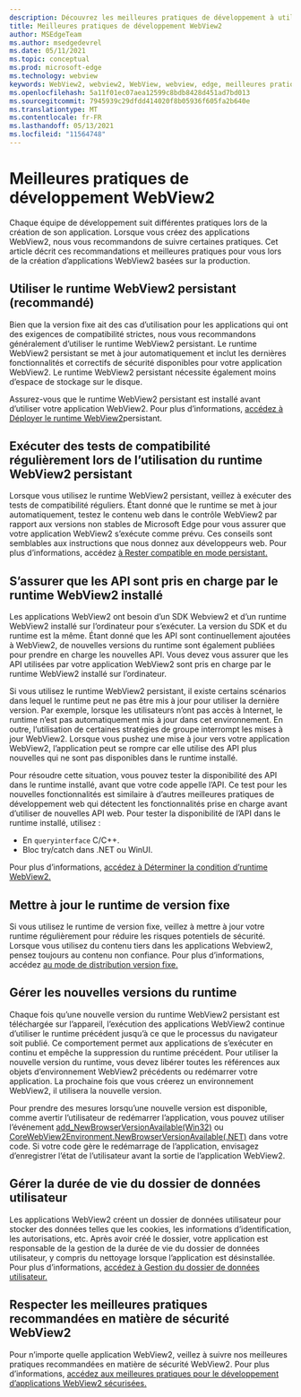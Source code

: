 ```yaml
---
description: Découvrez les meilleures pratiques de développement à utiliser lors du développement de votre application WebView2.
title: Meilleures pratiques de développement WebView2
author: MSEdgeTeam
ms.author: msedgedevrel
ms.date: 05/11/2021
ms.topic: conceptual
ms.prod: microsoft-edge
ms.technology: webview
keywords: WebView2, webview2, WebView, webview, edge, meilleures pratiques
ms.openlocfilehash: 5a11f01ec07aea12599c8bdb8428d451ad7bd013
ms.sourcegitcommit: 7945939c29dfdd414020f8b05936f605fa2b640e
ms.translationtype: MT
ms.contentlocale: fr-FR
ms.lasthandoff: 05/13/2021
ms.locfileid: "11564748"
---
```

# <a name="webview2-development-best-practices"></a>Meilleures pratiques de développement WebView2  

Chaque équipe de développement suit différentes pratiques lors de la création de son application. Lorsque vous créez des applications WebView2, nous vous recommandons de suivre certaines pratiques. Cet article décrit ces recommandations et meilleures pratiques pour vous lors de la création d’applications WebView2 basées sur la production.

## <a name="use-evergreen-webview2-runtime-recommended"></a>Utiliser le runtime WebView2 persistant (recommandé)  

Bien que la version fixe ait des cas d’utilisation pour les applications qui ont des exigences de compatibilité strictes, nous vous recommandons généralement d’utiliser le runtime WebView2 persistant.  Le runtime WebView2 persistant se met à jour automatiquement et inclut les dernières fonctionnalités et correctifs de sécurité disponibles pour votre application WebView2. Le runtime WebView2 persistant nécessite également moins d’espace de stockage sur le disque.

Assurez-vous que le runtime WebView2 persistant est installé avant d’utiliser votre application WebView2.  Pour plus d’informations, [accédez à Déployer le runtime WebView2][Webview2ConceptsDistributionDeployingEvergreenWebview2Runtime]persistant.  

## <a name="run-compatibility-tests-regularly-when-using-the-evergreen-webview2-runtime"></a>Exécuter des tests de compatibilité régulièrement lors de l’utilisation du runtime WebView2 persistant

Lorsque vous utilisez le runtime WebView2 persistant, veillez à exécuter des tests de compatibilité réguliers. Étant donné que le runtime se met à jour automatiquement, testez le contenu web dans le contrôle WebView2 par rapport aux versions non stables de Microsoft Edge pour vous assurer que votre application WebView2 s’exécute comme prévu. Ces conseils sont semblables aux instructions que nous donnez aux développeurs web. Pour plus d’informations, accédez [à Rester compatible en mode persistant.][Webview2ConceptsDistributionStayCompatibleEvergreenMode]

## <a name="ensure-apis-are-supported-by-the-installed-webview2-runtime"></a>S’assurer que les API sont pris en charge par le runtime WebView2 installé

Les applications WebView2 ont besoin d’un SDK Webview2 et d’un runtime WebView2 installé sur l’ordinateur pour s’exécuter. La version du SDK et du runtime est la même. Étant donné que les API sont continuellement ajoutées à WebView2, de nouvelles versions du runtime sont également publiées pour prendre en charge les nouvelles API. Vous devez vous assurer que les API utilisées par votre application WebView2 sont pris en charge par le runtime WebView2 installé sur l’ordinateur. 

Si vous utilisez le runtime WebView2 persistant, il existe certains scénarios dans lequel le runtime peut ne pas être mis à jour pour utiliser la dernière version. Par exemple, lorsque les utilisateurs n’ont pas accès à Internet, le runtime n’est pas automatiquement mis à jour dans cet environnement. En outre, l’utilisation de certaines stratégies de groupe interrompt les mises à jour WebView2. Lorsque vous pushez une mise à jour vers votre application WebView2, l’application peut se rompre car elle utilise des API plus nouvelles qui ne sont pas disponibles dans le runtime installé.   
 
Pour résoudre cette situation, vous pouvez tester la disponibilité des API dans le runtime installé, avant que votre code appelle l’API. Ce test pour les nouvelles fonctionnalités est similaire à d’autres meilleures pratiques de développement web qui détectent les fonctionnalités prise en charge avant d’utiliser de nouvelles API web. Pour tester la disponibilité de l’API dans le runtime installé, utilisez :  

*   En `queryinterface` C/C++. 
*   Bloc try/catch dans .NET ou WinUI. 
    
Pour plus d’informations, [accédez à Déterminer la condition d’runtime WebView2.][Webview2ConceptsVersioningDetermineWebview2RuntimeRequirement]  

## <a name="update-the-fixed-version-runtime"></a>Mettre à jour le runtime de version fixe  

Si vous utilisez le runtime de version fixe, veillez à mettre à jour votre runtime régulièrement pour réduire les risques potentiels de sécurité. Lorsque vous utilisez du contenu tiers dans les applications Webview2, pensez toujours au contenu non confiance.  Pour plus d’informations, accédez [au mode de distribution version fixe.][Webview2ConceptsDistributionFixedVersionDistributionMode]  

## <a name="manage-new-versions-of-the-runtime"></a>Gérer les nouvelles versions du runtime  

Chaque fois qu’une nouvelle version du runtime WebView2 persistant est téléchargée sur l’appareil, l’exécution des applications WebView2 continue d’utiliser le runtime précédent jusqu’à ce que le processus du navigateur soit publié. Ce comportement permet aux applications de s’exécuter en continu et empêche la suppression du runtime précédent. Pour utiliser la nouvelle version du runtime, vous devez libérer toutes les références aux objets d’environnement WebView2 précédents ou redémarrer votre application. La prochaine fois que vous créerez un environnement WebView2, il utilisera la nouvelle version.

Pour prendre des mesures lorsqu’une nouvelle version est disponible, comme avertir l’utilisateur de redémarrer l’application, vous pouvez utiliser l’événement [add_NewBrowserVersionAvailable(Win32)][Webview2ReferenceaddNewBrowserVersionAvailable] ou [CoreWebView2Environment.NewBrowserVersionAvailable(.NET)][Webview2ReferenceNewBrowserVersionAvailable] dans votre code. Si votre code gère le redémarrage de l’application, envisagez d’enregistrer l’état de l’utilisateur avant la sortie de l’application WebView2.  

## <a name="manage-the-lifetime-of-the-user-data-folder"></a>Gérer la durée de vie du dossier de données utilisateur 
Les applications WebView2 créent un dossier de données utilisateur pour stocker des données telles que les cookies, les informations d’identification, les autorisations, etc. Après avoir créé le dossier, votre application est responsable de la gestion de la durée de vie du dossier de données utilisateur, y compris du nettoyage lorsque l’application est désinstallée.  Pour plus d’informations, [accédez à Gestion du dossier de données utilisateur.][Webview2ConceptsUserDataFolder]  

## <a name="follow-recommended-webview2-security-best-practices"></a>Respecter les meilleures pratiques recommandées en matière de sécurité WebView2 
Pour n’importe quelle application WebView2, veillez à suivre nos meilleures pratiques recommandées en matière de sécurité WebView2.  Pour plus d’informations, [accédez aux meilleures pratiques pour le développement d’applications WebView2 sécurisées.][Webview2ConceptsSecurity]  

<!-- links -->  

[Webview2ConceptsDistributionDeployingEvergreenWebview2Runtime]: ../concepts/distribution.md#deploying-the-evergreen-webview2-runtime "Déploiement du runtime WebView2 persistant : distribution d’applications à l’aide de WebView2 | Documents Microsoft"  
[Webview2ConceptsDistributionFixedVersionDistributionMode]: ../concepts/distribution.md#fixed-version-distribution-mode "Mode de distribution de version fixe : distribution des applications à l’aide de WebView2 | Documents Microsoft"  
[Webview2ConceptsDistributionStayCompatibleEvergreenMode]: ../concepts/distribution.md#stay-compatible-in-evergreen-mode "Restez compatible en mode persistant : distribution d’applications à l’aide de WebView2 | Documents Microsoft"  
[Webview2ConceptsSecurity]: ../concepts/security.md "Meilleures pratiques pour le développement d’applications WebView2 sécurisées | Documents Microsoft"  
[Webview2ConceptsUserDataFolder]: ../concepts/user-data-folder.md "Gérer le dossier de données utilisateur | Documents Microsoft"  
[Webview2ConceptsVersioningDetermineWebview2RuntimeRequirement]: ../concepts/versioning.md#determine-webview2-runtime-requirement "Déterminer l’exigence d’runtime WebView2 : comprendre les versions du SDK WebView2 | Documents Microsoft"  
[Webview2GetStartedWin32]: ../get-started/win32.md "Commencer à prendre en | WebView2 Documents Microsoft"  
[Webview2GetStartedWinforms]: ../get-started/winforms.md "Commencer à travailler avec WebView2 dans Windows Forms | Documents Microsoft"  
[Webview2GetStartedWinui]: ../get-started/winui.md "Mise en place de WebView2 dans WinUI 3 (prévisualisation) | Documents Microsoft"  
[Webview2GetStartedWpf]: ../get-started/wpf.md "Mise en place de WebView2 dans WPF | Documents Microsoft"  

[Webview2ReferenceaddNewBrowserVersionAvailable]: /microsoft-edge/webview2/reference/win32/icorewebview2environment#add_newbrowserversionavailable "add_NewBrowserVersionAvailable | Documents Microsoft"  

[Webview2ReferenceNewBrowserVersionAvailable]: /dotnet/api/microsoft.web.webview2.core.corewebview2environment.newbrowserversionavailable "Événement CoreWebView2Environment.NewBrowserVersionAvailable | Documents Microsoft"  
